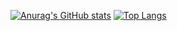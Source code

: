 [![Anurag's GitHub stats](https://github-readme-stats.vercel.app/api?username=liujiangxu&show_icons=true&theme=ambient_gradient&width=400&height=2400&layout=compact)](https://github.com/liujiangxu) 
[![Top Langs](https://github-readme-stats.vercel.app/api/top-langs/?username=liujiangxu&theme=ambient_gradient&width=400&height=2400&layout=compact&langs_count=6)](https://github.com/liujiangxu) 
